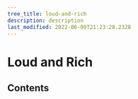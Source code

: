 ```yaml
---
tree_title: loud-and-rich
description: description
last_modified: 2022-06-09T21:23:28.2328
---
```


# Loud and Rich

## Contents
